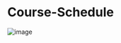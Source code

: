 # Course-Schedule
![image](https://user-images.githubusercontent.com/11365559/172039868-4aaf1e02-5727-4f89-9a0d-65242d273348.png)
